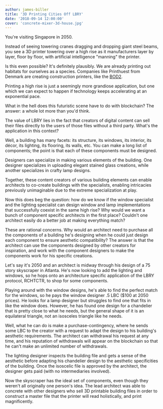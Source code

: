 ```yaml
---
author: james-biller
title: '3D Printing Cities Off LBRY'
date: '2018-09-14 12:00:00'
cover: 'concrete-mixer-3d-house.jpg'
---
```


You're visiting Singapore in 2050.

Instead of seeing towering cranes dragging and dropping giant steel beams, you see a 3D printer towering over a high rise as it manufacturers layer by layer, floor by floor, with artificial intelligence "manning" the printer.

 

Is this even possible? It's definitely plausibly. We are already printing out habitats for ourselves as a species. Companies like Printhuest from Denmark are creating construction printers, like the [BOD2](https://3dprinthuset.dk/3d-construction-printer/).

Printing a high rise is just a seemingly more grandiose application, but one which we can expect to happen if technology keeps accelerating at an exponential pace.

 

What in the hell does this futuristic scene have to do with blockchain? The answer: a whole lot more than you'd think.

 

The value of LBRY lies in the fact that creators of digital content can sell their files directly to the users of those files without a third party. What's the application in this context?

 

Well, a building has many facets: its structure, its windows, its interior, its décor, its lighting, its flooring, its walls, etc. You can make a long list of components; the point is that each of these components must be designed.

 

Designers can specialize in making various elements of the building. One designer specializes in uploading elegant stained glass creations, while another specializes in crafty lamp designs.

 

Together, these content creators of various building elements can enable architects to co-create buildings with the specialists, enabling intricacies previously unimaginable due to the extreme specialization at play.

 

Now this does beg the question: how do we know if the window specialist and the lighting specialist can design window and lamp implementations that successfully coexist in the same high rise? Why would we want a bunch of component specific architects in the first place? Couldn't one architect easily do a better job at making everything match?

 

These are rational concerns. Why would an architect need to purchase all the components of a building he's designing when he could just design each component to ensure aesthetic compatibility? The answer is that the architect can use the components designed by other creators for inspiration, and work with the component designers to make the components work for his specific creations.

 

Let's say it's 2050 and an architect is midway through his design of a 75 story skyscraper in Atlanta. He's now looking to add the lighting and windows, so he hops onto an architecture specific application of the LBRY protocol, RCHTCTR, to shop for some components. 

 

Playing around with the window designs, he's able to find the perfect match for the windows, so he pays the window designer .5 LBC ($100 at 2050 prices). He looks for a lamp designer but struggles to find one that fits in like the window does. However, he has found one design for a chandelier that is pretty close to what he needs, but the general shape of it is an equilateral triangle, not an isosceles triangle like he needs.

 

Well, what he can do is make a purchase-contingency, where he sends some LBC to the creator with a request to adapt the design to his building's aesthetic requirements. The architect can withdrawal his request at any time, and his reputation of withdrawals will appear on the blockchain so that he can't make an unlimited number of withdrawals. 

 

The lighting designer inspects the building file and gets a sense of the aesthetic before adapting his chandelier design to the aesthetic specificities of the building. Once the isoscelic file is approved by the architect, the designer gets paid (with no intermediaries involved).

 

Now the skyscraper has the ideal set of components, even though they weren't all originally one person's idea. The lead architect was able to concrete with other designers who sell 3D printable building files in order to construct a master file that the printer will read holistically, and print magnificently.
